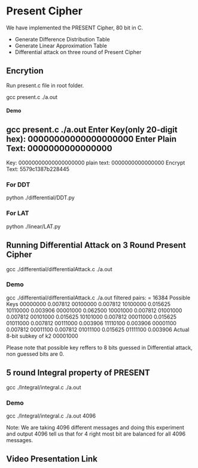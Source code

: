 # Present Cipher

We have implemented the PRESENT Cipher, 80 bit in C.

  - Generate Difference Distribution Table
  - Generate Linear Approximation Table
  - Differential attack on three round of Present Cipher

## Encrytion

Run present.c file in root folder.

gcc present.c
./a.out


#### Demo

gcc present.c
./a.out
Enter Key(only 20-digit hex): 00000000000000000000
Enter Plain Text: 0000000000000000
--------------------------------------------------------------------------
Key:          00000000000000000000
plain text:   0000000000000000
Encrypt Text: 5579c1387b228445


### For DDT

python ./differential/DDT.py


### For LAT

python ./linear/LAT.py


## Running Differential Attack on 3 Round Present Cipher

gcc ./differential/differentialAttack.c
./a.out

### Demo
gcc ./differential/differentialAttack.c
./a.out
filtered pairs: = 16384
Possible Keys
00000000 0.007812
00100000 0.007812
10100000 0.015625
10110000 0.003906
00001000 0.062500
10001000 0.007812
01001000 0.007812
00101000 0.015625
10101000 0.007812
00011000 0.015625
01011000 0.007812
00111000 0.003906
11110100 0.003906
00001100 0.007812
00011100 0.007812
01011100 0.015625
01111100 0.003906
Actual 8-bit subkey of k2
00001000

Please note that possible key reffers to 8 bits guessed in Differential attack, non guessed bits are 0.


## 5 round Integral property of PRESENT

gcc ./Integral/integral.c
./a.out

### Demo

gcc ./Integral/integral.c
./a.out
4096

Note: We are taking 4096 different messages and doing this experiment and output 4096 tell us that for 4 right most bit are balanced for all 4096 messages.


## Video Presentation Link

